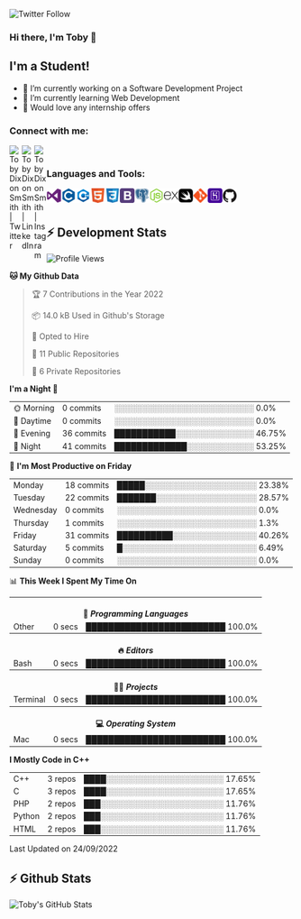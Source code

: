 ![Twitter Follow](https://img.shields.io/twitter/follow/TobyDixonSmith1?color=1DA1FA&logo=Twitter&style=for-the-badge)
### Hi there, I'm Toby 👋

## I'm a Student!
- 🔭 I’m currently working on a Software Development Project
- 🌱 I’m currently learning Web Development
- 💬 Would love any internship offers

### Connect with me:

[<img align="left" alt="Toby Dixon Smith | Twitter" width="22px" src="https://cdn.jsdelivr.net/npm/simple-icons@v3/icons/twitter.svg" />][twitter]
[<img align="left" alt="Toby Dixon Smith | LinkedIn" width="22px" src="https://cdn.jsdelivr.net/npm/simple-icons@v3/icons/linkedin.svg" />][linkedin]
[<img align="left" alt="Toby Dixon Smith | Instagram" width="22px" src="https://cdn.jsdelivr.net/npm/simple-icons@v3/icons/instagram.svg" />][instagram]

[twitter]: https://twitter.com/TobyDixonSmith1
[instagram]: https://www.instagram.com/toby_ds1/
[linkedin]: https://www.linkedin.com/in/toby-dixon-smith-4734331a3/

<br />

### Languages and Tools:

<img align="left" alt="Visual Studio Code" title="Visual Studio Code" width="26px" src="logos/visualstudio.png" />
<img align="left" alt="C" title="C" width="26px" src="logos/c.png" />
<img align="left" alt="C++" title="C++" width="26px" src="logos/c-plus.png" />
<img align="left" alt="HTML5"title="HTML 5" width="26px" src="logos/html.png" />
<img align="left" alt="CSS3" title="CSS 3" width="26px" src="logos/css3.png" />
<img align="left" alt="BootStrap" title="BootStrap" width="26px" src="logos/bootstrap.png" />
<img align="left" alt="PostgresSQL" title="PostgresSPQ" width="26px" src="logos/postgresql.png" />
<img align="left" alt="Node JS" title="Node JS" width="26px" src="logos/node-js.png" />
<img align="left" alt="Express" title="Express" width="26px" src="logos/express.png" />
<img align="left" alt="Swift" title="Swift" width="26px" src="logos/swift.png" />
<img align="left" alt="Git" title="Git" width="26px" src="logos/git.png" />
<img align="left" alt="Heroku" title="Heroku" width="26px" src="logos/heroku.png" />
<img align="left" alt="GitHub" title="GitHub" width="26px" src="logos/github.png" />
<br />
<br />

## :zap: Development Stats

<!--START_SECTION:waka-->
![Profile Views](http://img.shields.io/badge/Profile%20Views-0-blue)

**🐱 My Github Data** 

> 🏆 7 Contributions in the Year 2022
 > 
> 📦 14.0 kB Used in Github's Storage 
 > 
> 💼 Opted to Hire
 > 
> 📜 11 Public Repositories 
 > 
> 🔑 6 Private Repositories  
 > 
**I'm a Night 🦉** 

<table>
  <tr><td>🌞 Morning</td><td>0 commits</td><td>░░░░░░░░░░░░░░░░░░░░░░░░░   0.0%</td></tr> 
  <tr><td>🌆 Daytime</td><td>0 commits</td><td>░░░░░░░░░░░░░░░░░░░░░░░░░   0.0%</td></tr> 
  <tr><td>🌃 Evening</td><td>36 commits</td><td>███████████░░░░░░░░░░░░░░   46.75%</td></tr> 
  <tr><td>🌙 Night</td><td>41 commits</td><td>█████████████░░░░░░░░░░░░   53.25%</td></tr>
</table>

📅 **I'm Most Productive on Friday** 

<table>
  <tr><td>Monday</td><td>18 commits</td><td>█████░░░░░░░░░░░░░░░░░░░░   23.38%</td></tr> 
  <tr><td>Tuesday</td><td>22 commits</td><td>███████░░░░░░░░░░░░░░░░░░   28.57%</td></tr> 
  <tr><td>Wednesday</td><td>0 commits</td><td>░░░░░░░░░░░░░░░░░░░░░░░░░   0.0%</td></tr> 
  <tr><td>Thursday</td><td>1 commits</td><td>░░░░░░░░░░░░░░░░░░░░░░░░░   1.3%</td></tr> 
  <tr><td>Friday</td><td>31 commits</td><td>██████████░░░░░░░░░░░░░░░   40.26%</td></tr> 
  <tr><td>Saturday</td><td>5 commits</td><td>█░░░░░░░░░░░░░░░░░░░░░░░░   6.49%</td></tr> 
  <tr><td>Sunday</td><td>0 commits</td><td>░░░░░░░░░░░░░░░░░░░░░░░░░   0.0%</td></tr>
</table>

📊 **This Week I Spent My Time On** 

<table>
<tr><th colspan="3"><br>💬 <i>Programming Languages</i></th></tr> 
  <tr><td>Other</td><td>0 secs</td><td>█████████████████████████   100.0%</td></tr>

<tr><th colspan="3"><br>🔥 <i>Editors</i></th></tr> 
  <tr><td>Bash</td><td>0 secs</td><td>█████████████████████████   100.0%</td></tr>

<tr><th colspan="3"><br>🐱‍💻 <i>Projects</i></th></tr> 
  <tr><td>Terminal</td><td>0 secs</td><td>█████████████████████████   100.0%</td></tr>

<tr><th colspan="3"><br>💻 <i>Operating System</i></th></tr> 
  <tr><td>Mac</td><td>0 secs</td><td>█████████████████████████   100.0%</td></tr>
</table>

**I Mostly Code in C++** 

<table>
  <tr><td>C++</td><td>3 repos</td><td>████░░░░░░░░░░░░░░░░░░░░░   17.65%</td></tr> 
  <tr><td>C</td><td>3 repos</td><td>████░░░░░░░░░░░░░░░░░░░░░   17.65%</td></tr> 
  <tr><td>PHP</td><td>2 repos</td><td>███░░░░░░░░░░░░░░░░░░░░░░   11.76%</td></tr> 
  <tr><td>Python</td><td>2 repos</td><td>███░░░░░░░░░░░░░░░░░░░░░░   11.76%</td></tr> 
  <tr><td>HTML</td><td>2 repos</td><td>███░░░░░░░░░░░░░░░░░░░░░░   11.76%</td></tr>
</table>



 Last Updated on 24/09/2022
<!--END_SECTION:waka-->

## :zap: Github Stats

<img align="left" alt="Toby's GitHub Stats" src="http://github-readme-stats.tobyds.vercel.app/api?username=TobyDS&hide=stars,contribs&show_icons=true&theme=dark&hide_border=true" />
